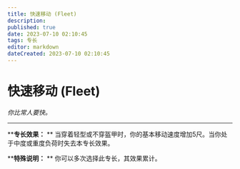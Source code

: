 ```yaml
---
title: 快速移动 (Fleet)
description: 
published: true
date: 2023-07-10 02:10:45
tags: 专长
editor: markdown
dateCreated: 2023-07-10 02:10:45
---
```


# 快速移动 (Fleet)

_你比常人要快。_

* * *

****专长效果：** ** 当穿着轻型或不穿盔甲时，你的基本移动速度增加5尺。当你处于中度或重度负荷时失去本专长效果。

****特殊说明：** ** 你可以多次选择此专长，其效果累计。

